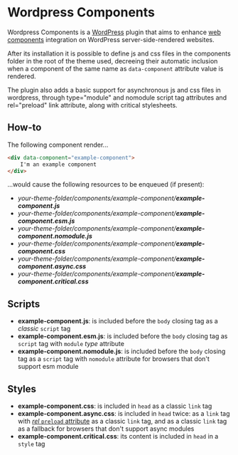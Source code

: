# Wordpress Components

Wordpress Components is a [WordPress](https://wordpress.com/it) plugin that aims to enhance [web components](https://developer.mozilla.org/en-US/docs/Web/Web_Components) integration on WordPress server-side-rendered websites.

After its installation it is possible to define js and css files in the components folder in the root of the theme used, decreeing their automatic inclusion when a component of the same name as `data-component` attribute value is rendered.

The plugin also adds a basic support for asynchronous js and css files in wordpress, through type="module" and nomodule script tag attributes and rel="preload" link attribute, along with critical stylesheets.

## How-to
The following component render...
```html
<div data-component="example-component">
    I'm an example component
</div>
```

...would cause the following resources to be enqueued (if present):

* _your-theme-folder/components/example-component/**example-component.js**_
* _your-theme-folder/components/example-component/**example-component.esm.js**_
* _your-theme-folder/components/example-component/**example-component.nomodule.js**_
* _your-theme-folder/components/example-component/**example-component.css**_
* _your-theme-folder/components/example-component/**example-component.async.css**_
* _your-theme-folder/components/example-component/**example-component.critical.css**_

## Scripts
* **example-component.js**: is included before the `body` closing tag as a _classic_ `script` tag
* **example-component.esm.js**: is included before the `body` closing tag as `script` tag with `module` _type_ attribute
* **example-component.nomodule.js**: is included before the `body` closing tag as a `script` tag with `nomodule` attribute for browsers that don't support esm module

## Styles
* **example-component.css**: is included in `head` as a classic `link` tag
* **example-component.async.css**: is included in `head` twice: as a `link` tag with [_rel_ `preload` attribute](https://www.filamentgroup.com/lab/async-css.html) as a classic `link` tag, and as a classic `link` tag as a fallback for browsers that don't support async modules
* **example-component.critical.css**: its content is included in `head` in a `style` tag
